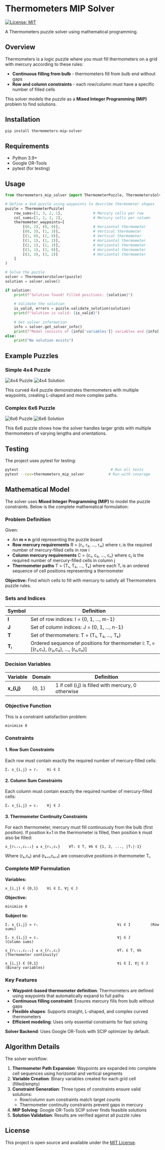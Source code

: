 # Thermometers MIP Solver

[![License: MIT](https://img.shields.io/badge/License-MIT-yellow.svg)](https://opensource.org/licenses/MIT)

A Thermometers puzzle solver using mathematical programming.

## Overview

Thermometers is a logic puzzle where you must fill thermometers on a grid with mercury according to these rules:

- **Continuous filling from bulb** - thermometers fill from bulb end without gaps
- **Row and column constraints** - each row/column must have a specific number of filled cells

This solver models the puzzle as a **Mixed Integer Programming (MIP)** problem to find solutions.

## Installation

```bash
pip install thermometers-mip-solver
```

## Requirements

- Python 3.9+
- Google OR-Tools
- pytest (for testing)

## Usage

```python
from thermometers_mip_solver import ThermometerPuzzle, ThermometersSolver

# Define a 4x4 puzzle using waypoints to describe thermometer shapes
puzzle = ThermometerPuzzle(
    row_sums=[1, 3, 2, 1],              # Mercury cells per row
    col_sums=[1, 2, 2, 2],              # Mercury cells per column
    thermometer_waypoints=[
        [(0, 2), (0, 0)],               # Horizontal thermometer
        [(0, 3), (1, 3)],               # Vertical thermometer
        [(1, 0), (2, 0)],               # Vertical thermometer
        [(1, 1), (1, 2)],               # Horizontal thermometer
        [(2, 1), (2, 3)],               # Horizontal thermometer
        [(3, 1), (3, 0)],               # Horizontal thermometer
        [(3, 3), (3, 2)]                # Horizontal thermometer
    ]
)

# Solve the puzzle
solver = ThermometersSolver(puzzle)
solution = solver.solve()

if solution:
    print(f"Solution found! Filled positions: {solution}")
    
    # Validate the solution
    is_valid, errors = puzzle.validate_solution(solution)
    print(f"Solution is valid: {is_valid}")
    
    # Get solver information
    info = solver.get_solver_info()
    print(f"Model consists of {info['variables']} variables and {info['constraints']} constraints")
else:
    print("No solution exists")
```

## Example Puzzles

### Simple 4x4 Puzzle

![4x4 Puzzle](images/4x4_curved_19,253,725.png)
![4x4 Solution](images/4x4_curved_19,253,725_solution.png)

This curved 4x4 puzzle demonstrates thermometers with multiple waypoints, creating L-shaped and more complex paths.

### Complex 6x6 Puzzle

![6x6 Puzzle](images/6x6_14,708,221.png)
![6x6 Solution](images/6x6_14,708,221_solution.png)

This 6x6 puzzle shows how the solver handles larger grids with multiple thermometers of varying lengths and orientations.

## Testing

The project uses pytest for testing:

```bash
pytest                                          # Run all tests
pytest --cov=thermometers_mip_solver           # Run with coverage
```

## Mathematical Model

The solver uses **Mixed Integer Programming (MIP)** to model the puzzle constraints. Below is the complete mathematical formulation:

### Problem Definition

Given:
- An **m × n** grid representing the puzzle board
- **Row mercury requirements** R = {r₁, r₂, ..., rₘ} where rᵢ is the required number of mercury-filled cells in row i
- **Column mercury requirements** C = {c₁, c₂, ..., cₙ} where cⱼ is the required number of mercury-filled cells in column j
- **Thermometer paths** T = {T₁, T₂, ..., Tₖ} where each Tᵢ is an ordered sequence of cell positions representing a thermometer

**Objective:** Find which cells to fill with mercury to satisfy all Thermometers puzzle rules.

### Sets and Indices

| Symbol | Definition |
|--------|------------|
| **I** | Set of row indices: I = {0, 1, ..., m-1} |
| **J** | Set of column indices: J = {0, 1, ..., n-1} |
| **T** | Set of thermometers: T = {T₁, T₂, ..., Tₖ} |
| **Tᵢ** | Ordered sequence of positions for thermometer i: Tᵢ = [(r₁,c₁), (r₂,c₂), ..., (rₗᵢ,cₗᵢ)] |

### Decision Variables

| Variable | Domain | Definition |
|----------|--------|------------|
| **x_{i,j}** | {0, 1} | 1 if cell (i,j) is filled with mercury, 0 otherwise |

### Objective Function

This is a constraint satisfaction problem:

```
minimize 0
```

### Constraints

#### 1. Row Sum Constraints
Each row must contain exactly the required number of mercury-filled cells:

```
Σⱼ x_{i,j} = rᵢ    ∀i ∈ I
```

#### 2. Column Sum Constraints  
Each column must contain exactly the required number of mercury-filled cells:

```
Σᵢ x_{i,j} = cⱼ    ∀j ∈ J
```

#### 3. Thermometer Continuity Constraints
For each thermometer, mercury must fill continuously from the bulb (first position). If position k+1 in the thermometer is filled, then position k must also be filled:

```
x_{rₖ₊₁,cₖ₊₁} ≤ x_{rₖ,cₖ}    ∀Tᵢ ∈ T, ∀k ∈ {1, 2, ..., |Tᵢ|-1}
```

Where (rₖ,cₖ) and (rₖ₊₁,cₖ₊₁) are consecutive positions in thermometer Tᵢ.

### Complete MIP Formulation

**Variables:**
```
x_{i,j} ∈ {0,1}    ∀i ∈ I, ∀j ∈ J
```

**Objective:**
```
minimize 0
```

**Subject to:**
```
Σⱼ x_{i,j} = rᵢ                                    ∀i ∈ I         (Row sums)

Σᵢ x_{i,j} = cⱼ                                    ∀j ∈ J         (Column sums)

x_{rₖ₊₁,cₖ₊₁} ≤ x_{rₖ,cₖ}                          ∀Tᵢ ∈ T, ∀k    (Thermometer continuity)

x_{i,j} ∈ {0,1}                                    ∀i ∈ I, ∀j ∈ J (Binary variables)
```

### Key Features

- **Waypoint-based thermometer definition**: Thermometers are defined using waypoints that automatically expand to full paths
- **Continuous filling constraint**: Ensures mercury fills from bulb without gaps
- **Flexible shapes**: Supports straight, L-shaped, and complex curved thermometers
- **Efficient modeling**: Uses only essential constraints for fast solving

**Solver Backend**: Uses Google OR-Tools with SCIP optimizer by default.

## Algorithm Details

The solver workflow:

1. **Thermometer Path Expansion**: Waypoints are expanded into complete cell sequences using horizontal and vertical segments
2. **Variable Creation**: Binary variables created for each grid cell (filled/empty)
3. **Constraint Generation**: Three types of constraints ensure valid solutions:
   - Row/column sum constraints match target counts
   - Thermometer continuity constraints prevent gaps in mercury
4. **MIP Solving**: Google OR-Tools SCIP solver finds feasible solutions
5. **Solution Validation**: Results are verified against all puzzle rules

## License

This project is open source and available under the [MIT License](LICENSE).